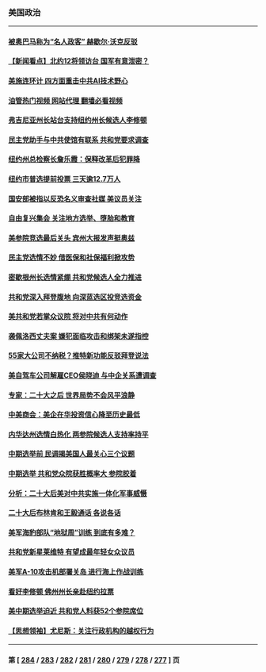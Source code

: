 ### 美国政治
---
#### [被奥巴马称为“名人政客” 赫歇尔‧沃克反驳](../../pages/ncid1078159/n13857171.md?11020045) 
#### [【新闻看点】北约12将领访台 国军有意泄密？](../../pages/ncid1078159/n13856684.md?11020045) 
#### [美施连环计 四方面重击中共AI技术野心](../../pages/ncid1078159/n13856034.md?11020045) 
#### [油管热门视频 网站代理 翻墙必看视频](http://132.145.103.77:81/youtube.html?11020045)
#### [弗吉尼亚州长站台支持纽约州长候选人李修顿](../../pages/ncid1078159/n13856880.md?11020045) 
#### [民主党助手与中共使馆有联系 共和党要求调查](../../pages/ncid1078159/n13856850.md?11020045) 
#### [纽约州总检察长詹乐霞：保释改革后犯罪降](../../pages/ncid1078159/n13856886.md?11020045) 
#### [纽约市普选提前投票 三天逾12.7万人](../../pages/ncid1078159/n13856848.md?11020045) 
#### [国安部被指以反恐名义审查社媒 美议员关注](../../pages/ncid1078159/n13856661.md?11020045) 
#### [自由复兴集会 关注地方选举、堕胎和教育](../../pages/ncid1078159/n13856749.md?11020045) 
#### [美参院竞选最后关头 宾州大报发声挺奥兹](../../pages/ncid1078159/n13856690.md?11020045) 
#### [民主党选情不妙 借医保和社保福利掀攻势](../../pages/ncid1078159/n13856735.md?11020045) 
#### [密歇根州长选情紧绷 共和党候选人全力推进](../../pages/ncid1078159/n13856588.md?11020045) 
#### [共和党深入拜登腹地 向深蓝选区投竞选资金](../../pages/ncid1078159/n13856636.md?11020045) 
#### [美共和党若掌众议院 将对中共有何动作](../../pages/ncid1078159/n13856657.md?11020045) 
#### [袭佩洛西丈夫案 嫌犯面临攻击和绑架未遂指控](../../pages/ncid1078159/n13856643.md?11020045) 
#### [55家大公司不纳税？推特新功能反驳拜登说法](../../pages/ncid1078159/n13856654.md?11020045) 
#### [美自驾车公司解雇CEO侯晓迪 与中企关系遭调查](../../pages/ncid1078159/n13856625.md?11020045) 
#### [专家：二十大之后 世界局势不会风平浪静](../../pages/ncid1078159/n13856594.md?11020045) 
#### [中美商会：美企在华投资信心降至历史最低](../../pages/ncid1078159/n13856637.md?11020045) 
#### [内华达州选情白热化 两参院候选人支持率持平](../../pages/ncid1078159/n13856599.md?11020045) 
#### [中期选举前 民调揭美国人最关心三个议题](../../pages/ncid1078159/n13856555.md?11020045) 
#### [中期选举 共和党众院获胜概率大 参院胶着](../../pages/ncid1078159/n13856591.md?11020045) 
#### [分析：二十大后美对中共实施一体化军事威慑](../../pages/ncid1078159/n13856552.md?11020045) 
#### [二十大后布林肯和王毅通话 各说各话](../../pages/ncid1078159/n13856526.md?11020045) 
#### [美军海豹部队“地狱周”训练 到底有多难？](../../pages/ncid1078159/n13856511.md?11020045) 
#### [共和党新星莱维特 有望成最年轻女众议员](../../pages/ncid1078159/n13856352.md?11020045) 
#### [美军A-10攻击机部署关岛 进行海上作战训练](../../pages/ncid1078159/n13856041.md?11020045) 
#### [看好李修顿 佛州州长亲赴纽约拉票](../../pages/ncid1078159/n13856160.md?11020045) 
#### [美中期选举迫近 共和党人料获52个参院席位](../../pages/ncid1078159/n13856106.md?11020045) 
#### [【思想领袖】尤尼斯：关注行政机构的越权行为](../../pages/ncid1078159/n13841013.md?11020045) 

---
#### 第 [ [284](./284.md?11020045) / [283](./283.md?11020045) / [282](./282.md?11020045) / [281](./281.md?11020045) / [280](./280.md?11020045) / [279](./279.md?11020045) / [278](./278.md?11020045) / [277](./277.md?11020045) ] 页
